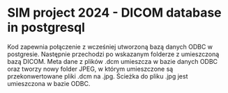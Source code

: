 # SIM project 2024 - DICOM database in postgresql

Kod zapewnia połączenie z wcześniej utworzoną bazą danych ODBC w postgresie. Następnie przechodzi po wskazanym folderze z umieszczoną bazą DICOM. Meta dane z plików .dcm umieszcza w bazie danych ODBC oraz tworzy nowy folder JPEG, w którym umieszczone są przekonwertowane pliki .dcm na .jpg. Ścieżka do pliku .jpg jest umieszczona w bazie ODBC.

